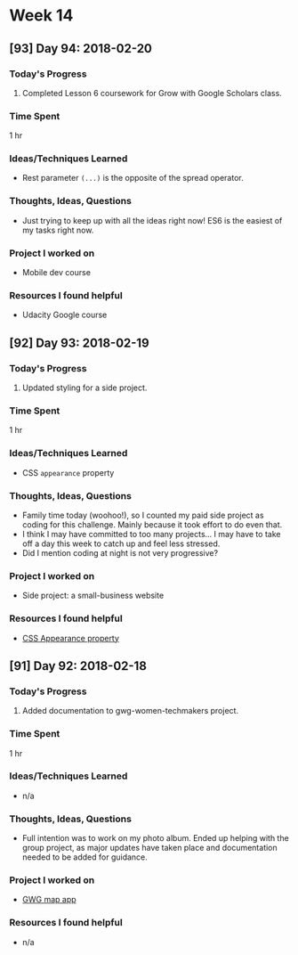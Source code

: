 # Week 14

## [93] Day 94: 2018-02-20

### Today's Progress

1. Completed Lesson 6 coursework for Grow with Google Scholars class.

### Time Spent

1 hr

### Ideas/Techniques Learned

- Rest parameter `(...)` is the opposite of the spread operator.

### Thoughts, Ideas, Questions

- Just trying to keep up with all the ideas right now! ES6 is the easiest of my tasks right now.

### Project I worked on

- Mobile dev course

### Resources I found helpful

- Udacity Google course

## [92] Day 93: 2018-02-19

### Today's Progress

1. Updated styling for a side project.

### Time Spent

1 hr

### Ideas/Techniques Learned

- CSS `appearance` property

### Thoughts, Ideas, Questions

- Family time today (woohoo!), so I counted my paid side project as coding for this challenge. Mainly because it took effort to do even that.
- I think I may have committed to too many projects... I may have to take off a day this week to catch up and feel less stressed.
- Did I mention coding at night is not very progressive?

### Project I worked on

- Side project: a small-business website

### Resources I found helpful

- [CSS Appearance property](https://t.co/entTVewySv)

## [91] Day 92: 2018-02-18

### Today's Progress

1. Added documentation to gwg-women-techmakers project.

### Time Spent

1 hr

### Ideas/Techniques Learned

- n/a

### Thoughts, Ideas, Questions

- Full intention was to work on my photo album. Ended up helping with the group project, as major updates have taken place and documentation needed to be added for guidance.

### Project I worked on

- [GWG map app](https://github.com/gwg-women/gwg-women-techmakers)

### Resources I found helpful

- n/a
